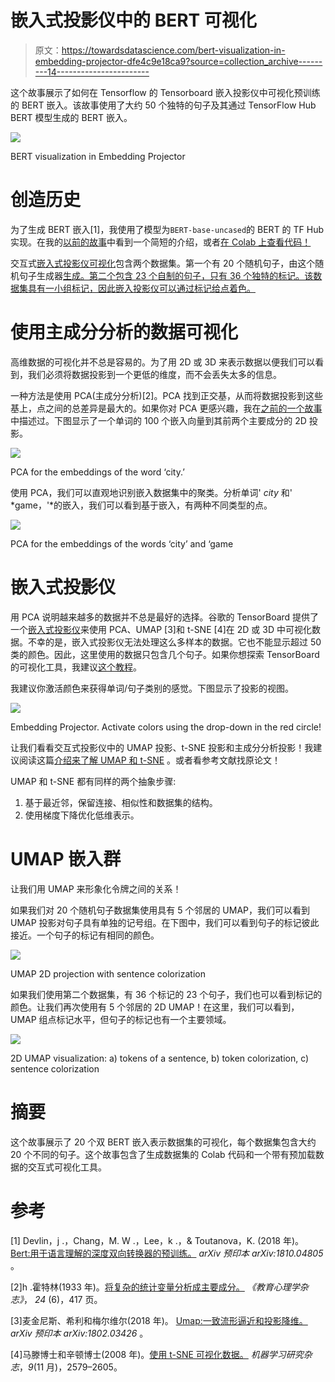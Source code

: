 # 嵌入式投影仪中的 BERT 可视化

> 原文：<https://towardsdatascience.com/bert-visualization-in-embedding-projector-dfe4c9e18ca9?source=collection_archive---------14----------------------->

这个故事展示了如何在 Tensorflow 的 Tensorboard 嵌入投影仪中可视化预训练的 BERT 嵌入。该故事使用了大约 50 个独特的句子及其通过 TensorFlow Hub BERT 模型生成的 BERT 嵌入。

![](img/672d52327e70b4a015e027306169a849.png)

BERT visualization in Embedding Projector

# 创造历史

为了生成 BERT 嵌入[1]，我使用了模型为`BERT-base-uncased`的 BERT 的 TF Hub 实现。在我的[以前的故事](/simple-bert-using-tensorflow-2-0-132cb19e9b22)中看到一个简短的介绍，或者[在 Colab 上查看代码！](https://colab.research.google.com/drive/17eQhly4owuBIboFJYTCU9ow3yAqTDSsu)

交互式[嵌入式投影仪可视化](https://projector.tensorflow.org/?config=https://gist.githubusercontent.com/negedng/d2e31ca08eba402861bc480b2bbf72d8/raw/816196469c30a7ecae68d7a011057a97977dc123/config.json)包含两个数据集。第一个有 20 个随机句子，由这个随机句子生成器[生成。第二个包含 23 个自制的句子，只有 36 个独特的标记。该数据集具有一小组标记，因此嵌入投影仪可以通过标记给点着色。](https://randomwordgenerator.com/sentence.php)

# 使用主成分分析的数据可视化

高维数据的可视化并不总是容易的。为了用 2D 或 3D 来表示数据以便我们可以看到，我们必须将数据投影到一个更低的维度，而不会丢失太多的信息。

一种方法是使用 PCA(主成分分析)[2]。PCA 找到正交基，从而将数据投影到这些基上，点之间的总差异是最大的。如果你对 PCA 更感兴趣，我在[之前的一个故事](/identifying-the-right-meaning-of-the-words-using-bert-817eef2ac1f0)中描述过。下图显示了一个单词的 100 个嵌入向量到其前两个主要成分的 2D 投影。

![](img/558a32bc4f7ae5cc9cf7bd6b9695990f.png)

PCA for the embeddings of the word ‘city.’

使用 PCA，我们可以直观地识别嵌入数据集中的聚类。分析单词' *city* 和' *game，'*的嵌入，我们可以看到基于嵌入，有两种不同类型的点。

![](img/c7c3d33fecbf11eb1329432d652114a9.png)

PCA for the embeddings of the words ‘city’ and ‘game

# 嵌入式投影仪

用 PCA 说明越来越多的数据并不总是最好的选择。谷歌的 TensorBoard 提供了一个[嵌入式投影仪](https://projector.tensorflow.org/)来使用 PCA、UMAP [3]和 t-SNE [4]在 2D 或 3D 中可视化数据。不幸的是，嵌入式投影仪无法处理这么多样本的数据。它也不能显示超过 50 类的颜色。因此，这里使用的数据只包含几个句子。如果你想探索 TensorBoard 的可视化工具，我建议[这个教程](https://neptune.ai/blog/tensorboard-tutorial)。

我建议你激活颜色来获得单词/句子类别的感觉。下图显示了投影的视图。

![](img/93e2f7dbc972ae6b139dc826c10faa7b.png)

Embedding Projector. Activate colors using the drop-down in the red circle!

让我们看看交互式投影仪中的 UMAP 投影、t-SNE 投影和主成分分析投影！我建议阅读这篇[介绍来了解 UMAP 和 t-SNE](/how-exactly-umap-works-13e3040e1668) 。或者看参考文献找原论文！

UMAP 和 t-SNE 都有同样的两个抽象步骤:

1.  基于最近邻，保留连接、相似性和数据集的结构。
2.  使用梯度下降优化低维表示。

# UMAP 嵌入群

让我们用 UMAP 来形象化令牌之间的关系！

如果我们对 20 个随机句子数据集使用具有 5 个邻居的 UMAP，我们可以看到 UMAP 投影对句子具有单独的记号组。在下图中，我们可以看到句子的标记彼此接近。一个句子的标记有相同的颜色。

![](img/c6fa88d3be19d9829efa210b15ea4ab3.png)

UMAP 2D projection with sentence colorization

如果我们使用第二个数据集，有 36 个标记的 23 个句子，我们也可以看到标记的颜色。让我们再次使用有 5 个邻居的 2D UMAP！在这里，我们可以看到，UMAP 组点标记水平，但句子的标记也有一个主要领域。

![](img/3e042f63ea096b60508c504edc4936d0.png)

2D UMAP visualization: a) tokens of a sentence, b) token colorization, c) sentence colorization

# 摘要

这个故事展示了 20 个双 BERT 嵌入表示数据集的可视化，每个数据集包含大约 20 个不同的句子。这个故事包含了生成数据集的 Colab 代码和一个带有预加载数据的交互式可视化工具。

# 参考

[1] Devlin，j .，Chang，M. W .，Lee，k .，& Toutanova，K. (2018 年)。 [Bert:用于语言理解的深度双向转换器的预训练。](https://arxiv.org/abs/1901.08746) *arXiv 预印本 arXiv:1810.04805* 。

[2]h .霍特林(1933 年)。[将复杂的统计变量分析成主要成分。](https://psycnet.apa.org/record/1934-00645-001) *《教育心理学杂志》*， *24* (6)，417 页。

[3]麦金尼斯、希利和梅尔维尔(2018 年)。 [Umap:一致流形逼近和投影降维。](https://arxiv.org/abs/1802.03426) *arXiv 预印本 arXiv:1802.03426* 。

[4]马滕博士和辛顿博士(2008 年)。[使用 t-SNE 可视化数据。](http://www.jmlr.org/papers/v9/vandermaaten08a.html) *机器学习研究杂志*，*9*(11 月)，2579–2605。